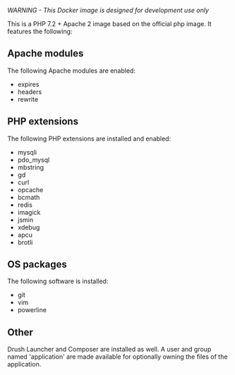 *WARNING - This Docker image is designed for development use only*

This is a PHP 7.2 + Apache 2 image based on the official php image. It features
the following:

Apache modules
--------------

The following Apache modules are enabled:

* expires
* headers
* rewrite

PHP extensions
--------------

The following PHP extensions are installed and enabled:

* mysqli
* pdo_mysql
* mbstring
* gd
* curl
* opcache
* bcmath
* redis
* imagick
* jsmin
* xdebug
* apcu
* brotli

OS packages
-----------

The following software is installed:

* git
* vim
* powerline

Other
-----

Drush Launcher and Composer are installed as well. A user and group named
'application' are made available for optionally owning the files of the
application.
